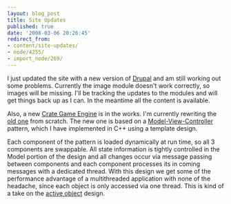 ```yaml
---
layout: blog_post
title: Site Updates
published: true
date: '2008-03-06 20:26:45'
redirect_from:
- content/site-updates/
- node/4255/
- import_node/269/
---
```


I just updated the site with a new version of [Drupal](http://drupal.org/) and am still working out some problems. Currently the image module doesn't work correctly, so images will be missing. I'll be tracking the updates to the modules and will get things back up as I can. In the meantime all the content is available. 

Also, a new [Crate Game Engine](http://crategameengine.googlecode.com/) is in the works. I'm currently rewriting the [old one](http://sourceforge.net/projects/emptycrate) from scratch. The new one is based on a [Model-View-Controller](http://en.wikipedia.org/wiki/Model-view-controller) pattern, which I have implemented in C++ using a template design. 

Each component of the pattern is loaded dynamically at run time, so all 3 components are swappable. All state information is tightly controlled in the Model portion of the design and all changes occur via message passing between components and each component processes its in coming messages with a dedicated thread. With this design we get some of the performance advantage of a multithreaded application with none of the headache, since each object is only accessed via one thread. This is kind of a take on the [active object](http://en.wikipedia.org/wiki/Active_Object) design.
